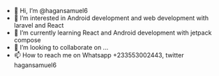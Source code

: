 - 👋 Hi, I’m @hagansamuel6
- 👀 I’m interested in Android development and web development with laravel and React
- 🌱 I’m currently learning React and Android development with jetpack compose
- 💞️ I’m looking to collaborate on ...
- 📫 How to reach me on Whatsapp +233553002443, twitter hagansamuel6

<!---
hagansamuel6/hagansamuel6 is a ✨ special ✨ repository because its `README.md` (this file) appears on your GitHub profile.
You can click the Preview link to take a look at your changes.
--->
